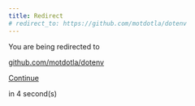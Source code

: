 ```yaml
---
title: Redirect
# redirect_to: https://github.com/motdotla/dotenv
---
```


<div class="row my-5 py-5">
  <div class="col-lg-6 offset-lg-3">
    <p class="text-center mt-5 pt-5 mb-1 fw-bold">You are being redirected to</p>
    <p class="text-center">
      <a class="text-dark" rel="" href="https://github.com/motdotla/dotenv"><u>github.com/motdotla/dotenv</u></a>
    </p>
    <p class="text-center mb-1">
      <a class="btn btn-dark" rel="" href="https://github.com/motdotla/dotenv">Continue</a>
    </p>
    <p class="text-center mb-5 pb-5 small">in <span id="counter">4</span> second(s)</p>
  </div>
</div>

<script>
  var interval
  interval = setInterval(function() {
    var div = document.querySelector("#counter")
    var count = div.textContent * 1 - 1
    div.textContent = count
    if (count <= 0) {
      window.location.replace("https://github.com/motdotla/dotenv")
      clearInterval(interval)
    }
  }, 1000)
</script>
